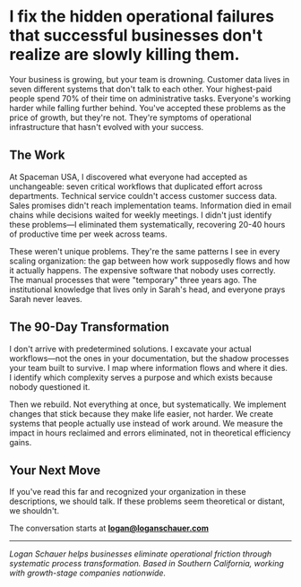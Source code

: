 # I fix the hidden operational failures that successful businesses don't realize are slowly killing them.

Your business is growing, but your team is drowning. Customer data lives in seven different systems that don't talk to each other. Your highest-paid people spend 70% of their time on administrative tasks. Everyone's working harder while falling further behind. You've accepted these problems as the price of growth, but they're not. They're symptoms of operational infrastructure that hasn't evolved with your success.

## The Work

At Spaceman USA, I discovered what everyone had accepted as unchangeable: seven critical workflows that duplicated effort across departments. Technical service couldn't access customer success data. Sales promises didn't reach implementation teams. Information died in email chains while decisions waited for weekly meetings. I didn't just identify these problems—I eliminated them systematically, recovering 20-40 hours of productive time per week across teams.

These weren't unique problems. They're the same patterns I see in every scaling organization: the gap between how work supposedly flows and how it actually happens. The expensive software that nobody uses correctly. The manual processes that were "temporary" three years ago. The institutional knowledge that lives only in Sarah's head, and everyone prays Sarah never leaves.

## The 90-Day Transformation

I don't arrive with predetermined solutions. I excavate your actual workflows—not the ones in your documentation, but the shadow processes your team built to survive. I map where information flows and where it dies. I identify which complexity serves a purpose and which exists because nobody questioned it.

Then we rebuild. Not everything at once, but systematically. We implement changes that stick because they make life easier, not harder. We create systems that people actually use instead of work around. We measure the impact in hours reclaimed and errors eliminated, not in theoretical efficiency gains.

## Your Next Move

If you've read this far and recognized your organization in these descriptions, we should talk. If these problems seem theoretical or distant, we shouldn't. 

The conversation starts at **logan@loganschauer.com**

---

*Logan Schauer helps businesses eliminate operational friction through systematic process transformation. Based in Southern California, working with growth-stage companies nationwide.*
